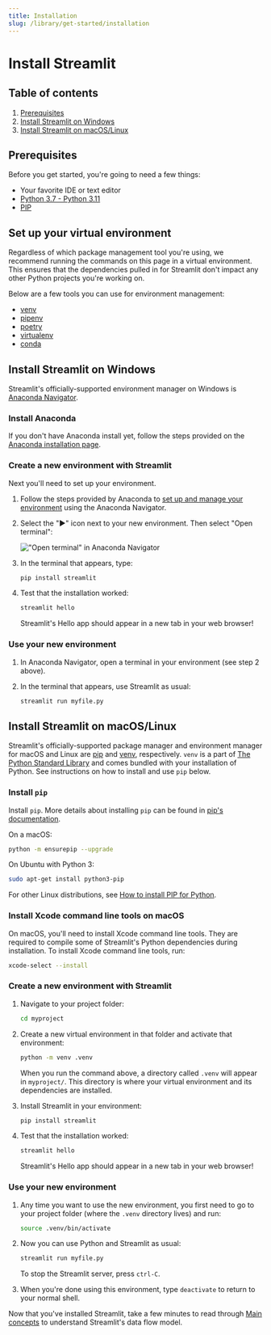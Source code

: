 ```yaml
---
title: Installation
slug: /library/get-started/installation
---
```


# Install Streamlit

## Table of contents

1. [Prerequisites](#prerequisites)
2. [Install Streamlit on Windows](#install-streamlit-on-windows)
3. [Install Streamlit on macOS/Linux](#install-streamlit-on-macoslinux)

## Prerequisites

Before you get started, you're going to need a few things:

- Your favorite IDE or text editor
- [Python 3.7 - Python 3.11](https://www.python.org/downloads/)
- [PIP](https://pip.pypa.io/en/stable/installation/)

## Set up your virtual environment

Regardless of which package management tool you're using, we recommend running
the commands on this page in a virtual environment. This ensures that the dependencies
pulled in for Streamlit don't impact any other Python projects
you're working on.

Below are a few tools you can use for environment management:

- [venv](https://docs.python.org/3/library/venv.html)
- [pipenv](https://pipenv-fork.readthedocs.io/en/latest/)
- [poetry](https://python-poetry.org/)
- [virtualenv](https://virtualenv.pypa.io/en/latest/)
- [conda](https://www.anaconda.com/distribution/)

## Install Streamlit on Windows

Streamlit's officially-supported environment manager on Windows is [Anaconda Navigator](https://docs.anaconda.com/free/navigator/).

### Install Anaconda

If you don't have Anaconda install yet, follow the steps provided on the [Anaconda installation page](https://docs.anaconda.com/free/anaconda/install/windows/).

### Create a new environment with Streamlit

Next you'll need to set up your environment.

1. Follow the steps provided by Anaconda to [set up and manage your environment](https://docs.anaconda.com/free/navigator/getting-started/#navigator-managing-environments) using the Anaconda Navigator.

2. Select the "▶" icon next to your new environment. Then select "Open terminal":

   !["Open terminal" in Anaconda Navigator](https://i.stack.imgur.com/EiiFc.png)

3. In the terminal that appears, type:

   ```bash
   pip install streamlit
   ```

4. Test that the installation worked:

   ```bash
   streamlit hello
   ```

   Streamlit's Hello app should appear in a new tab in your web browser!

### Use your new environment

1. In Anaconda Navigator, open a terminal in your environment (see step 2 above).
2. In the terminal that appears, use Streamlit as usual:

   ```bash
   streamlit run myfile.py
   ```

## Install Streamlit on macOS/Linux

Streamlit's officially-supported package manager and environment manager for macOS and Linux are [pip](https://pypi.org/project/pip/) and [venv](https://docs.python.org/3/library/venv.html), respectively. `venv` is a part of [The Python Standard Library](https://docs.python.org/3/library/index.html) and comes bundled with your installation of Python. See instructions on how to install and use `pip` below.

### Install `pip`

Install `pip`. More details about installing `pip` can be found in [pip's documentation](https://pip.pypa.io/en/stable/installation/#supported-methods).

On a macOS:

```bash
python -m ensurepip --upgrade
```

On Ubuntu with Python 3:

```bash
sudo apt-get install python3-pip
```

For other Linux distributions, see [How to install PIP for Python](https://www.makeuseof.com/tag/install-pip-for-python/).

### Install Xcode command line tools on macOS

On macOS, you'll need to install Xcode command line tools. They are required to compile some of Streamlit's Python dependencies during installation. To install Xcode command line tools, run:

```bash
xcode-select --install
```

### Create a new environment with Streamlit

1. Navigate to your project folder:

   ```bash
   cd myproject
   ```

2. Create a new virtual environment in that folder and activate that environment:

   ```bash
   python -m venv .venv
   ```

   When you run the command above, a directory called `.venv` will appear in `myproject/`. This directory is where your virtual environment and its dependencies are installed.

3. Install Streamlit in your environment:

   ```bash
   pip install streamlit
   ```

4. Test that the installation worked:

   ```bash
   streamlit hello
   ```

   Streamlit's Hello app should appear in a new tab in your web browser!

   <Cloud src="https://doc-mpa-hello.streamlit.app/?embed=true" height="700" />

### Use your new environment

1. Any time you want to use the new environment, you first need to go to your project folder (where the `.venv` directory lives) and run:

   ```bash
   source .venv/bin/activate
   ```

2. Now you can use Python and Streamlit as usual:

   ```bash
   streamlit run myfile.py
   ```

   To stop the Streamlit server, press `ctrl-C`.

3. When you're done using this environment, type `deactivate` to return to your normal shell.

Now that you've installed Streamlit, take a few minutes to read through [Main concepts](/library/get-started/main-concepts) to understand Streamlit's data flow model.
